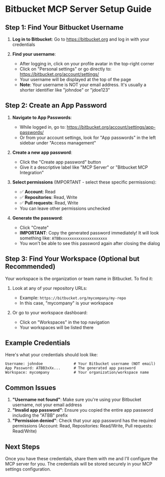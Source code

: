 # Bitbucket MCP Server Setup Guide

## Step 1: Find Your Bitbucket Username

1. **Log in to Bitbucket**: Go to https://bitbucket.org and log in with your credentials

2. **Find your username**:
   - After logging in, click on your profile avatar in the top-right corner
   - Click on "Personal settings" or go directly to: https://bitbucket.org/account/settings/
   - Your username will be displayed at the top of the page
   - **Note**: Your username is NOT your email address. It's usually a shorter identifier like "johndoe" or "jdoe123"

## Step 2: Create an App Password

1. **Navigate to App Passwords**:
   - While logged in, go to: https://bitbucket.org/account/settings/app-passwords/
   - Or from your account settings, look for "App passwords" in the left sidebar under "Access management"

2. **Create a new app password**:
   - Click the "Create app password" button
   - Give it a descriptive label like "MCP Server" or "Bitbucket MCP Integration"
   
3. **Select permissions** (IMPORTANT - select these specific permissions):
   - ✅ **Account**: Read
   - ✅ **Repositories**: Read, Write
   - ✅ **Pull requests**: Read, Write
   - You can leave other permissions unchecked

4. **Generate the password**:
   - Click "Create"
   - **IMPORTANT**: Copy the generated password immediately! It will look something like: `ATBBxxxxxxxxxxxxxxxxxxxxx`
   - You won't be able to see this password again after closing the dialog

## Step 3: Find Your Workspace (Optional but Recommended)

Your workspace is the organization or team name in Bitbucket. To find it:

1. Look at any of your repository URLs:
   - Example: `https://bitbucket.org/mycompany/my-repo`
   - In this case, "mycompany" is your workspace

2. Or go to your workspace dashboard:
   - Click on "Workspaces" in the top navigation
   - Your workspaces will be listed there

## Example Credentials

Here's what your credentials should look like:

```
Username: johndoe              # Your Bitbucket username (NOT email)
App Password: ATBB3xXx...      # The generated app password
Workspace: mycompany           # Your organization/workspace name
```

## Common Issues

1. **"Username not found"**: Make sure you're using your Bitbucket username, not your email address
2. **"Invalid app password"**: Ensure you copied the entire app password including the "ATBB" prefix
3. **"Permission denied"**: Check that your app password has the required permissions (Account: Read, Repositories: Read/Write, Pull requests: Read/Write)

## Next Steps

Once you have these credentials, share them with me and I'll configure the MCP server for you. The credentials will be stored securely in your MCP settings configuration.
